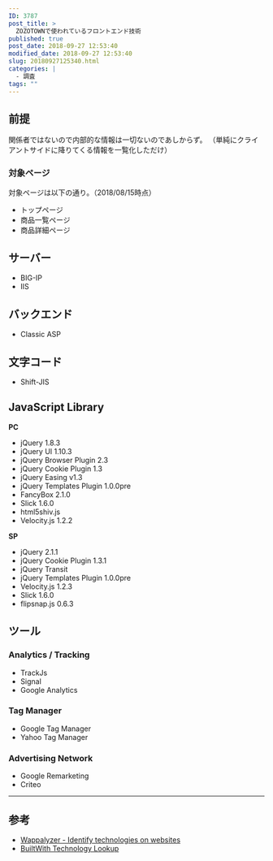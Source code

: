 ```yaml
---
ID: 3787
post_title: >
  ZOZOTOWNで使われているフロントエンド技術
published: true
post_date: 2018-09-27 12:53:40
modified_date: 2018-09-27 12:53:40
slug: 20180927125340.html
categories: |
  - 調査
tags: ""
---
```

## 前提

関係者ではないので内部的な情報は一切ないのであしからず。
（単純にクライアントサイドに降りてくる情報を一覧化しただけ）

### 対象ページ
対象ページは以下の通り。（2018/08/15時点）

- トップページ
- 商品一覧ページ
- 商品詳細ページ

## サーバー

- BIG-IP
- IIS

## バックエンド

- Classic ASP

## 文字コード

- Shift-JIS

##  JavaScript Library
**PC** 

- jQuery 1.8.3
- jQuery UI 1.10.3
- jQuery Browser Plugin 2.3
- jQuery Cookie Plugin 1.3
- jQuery Easing v1.3
- jQuery Templates Plugin 1.0.0pre
- FancyBox 2.1.0
- Slick 1.6.0
- html5shiv.js
- Velocity.js 1.2.2

**SP**

- jQuery 2.1.1
- jQuery Cookie Plugin 1.3.1
- jQuery Transit 
- jQuery Templates Plugin 1.0.0pre
- Velocity.js 1.2.3
- Slick 1.6.0
- flipsnap.js 0.6.3

## ツール
### Analytics / Tracking

- TrackJs
- Signal
- Google Analytics

### Tag Manager

- Google Tag Manager
- Yahoo Tag Manager

### Advertising Network

- Google Remarketing
- Criteo


---

## 参考
- [Wappalyzer - Identify technologies on websites](https://www.wappalyzer.com/)
- [BuiltWith Technology Lookup](https://builtwith.com/)